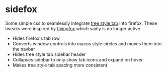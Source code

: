 # sidefox

Some simple css to seamlessly integrate [tree style tab](https://addons.mozilla.org/en-US/firefox/addon/tree-style-tab/) into firefox. 
These tweaks were inspired by [flyingfox](https://github.com/akshat46/FlyingFox) which sadly is no longer active.

- Hides firefox's tab row
- Converts window controls into macos style circles and moves them into the navbar
- Hides tree style tab sidebar header
- Collapses sidebar to only show tab icons and expand on hover
- Makes tree style tab spacing more consistent

